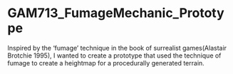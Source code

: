 # GAM713_FumageMechanic_Prototype
Inspired by the ‘fumage’ technique in the book of surrealist games(Alastair Brotchie 1995), I wanted to create a prototype that used the technique of fumage to create a heightmap for a procedurally generated terrain.
